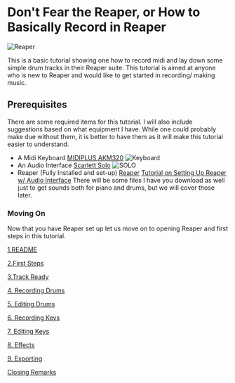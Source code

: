 # Don't Fear the Reaper, or How to Basically Record in Reaper
![Reaper](https://www.reaper.fm/v5img/logo.jpg)

This is a basic tutorial showing one how to record midi and lay down some simple drum tracks in their Reaper suite. This tutorial is aimed at anyone who is new to Reaper and would like to get started in recording/ making music. 
## Prerequisites
  There are some required items for this tutorial. I will also include suggestions based on what equipment I have. While one could probably make due without them, it is better to have them as it will make this tutorial easier to understand. 
  - A Midi Keyboard
  [MIDIPLUS AKM320](https://www.amazon.com/midiplus-32-Key-Midi-Controller-AKM320/dp/B00VHKMK64/ref=asc_df_B00VHKMK64/?tag=hyprod-20&linkCode=df0&hvadid=312139358556&hvpos=&hvnetw=g&hvrand=1466835218534005865&hvpone=&hvptwo=&hvqmt=&hvdev=c&hvdvcmdl=&hvlocint=&hvlocphy=1020268&hvtargid=pla-406165015673&psc=1&tag=&ref=&adgrpid=62521174699&hvpone=&hvptwo=&hvadid=312139358556&hvpos=&hvnetw=g&hvrand=1466835218534005865&hvqmt=&hvdev=c&hvdvcmdl=&hvlocint=&hvlocphy=1020268&hvtargid=pla-406165015673)
  ![Keyboard](https://images-na.ssl-images-amazon.com/images/I/61oQpgBECEL._AC_SL1500_.jpg)
  - An Audio Interface
    [Scarlett Solo](https://focusrite.com/en/usb-audio-interface/scarlett/scarlett-solo)
    ![SOLO](https://focusrite.com/sites/focusrite/files/scarlettsolo-hero-806-330.png)
  - Reaper (Fully Installed and set-up)
    [Reaper](https://www.reaper.fm/)
    [Tutorial on Setting Up Reaper w/ Audio Interface](https://www.youtube.com/watch?v=2vD0LJd9f90)
  There will be some files I have you download as well just to get sounds both for piano and drums, but we will cover those later. 
  ### Moving On
  Now that you have Reaper set up let us move on to opening Reaper and first steps in this tutorial.
  
  [1.README](/README.md)
  
  [2.First Steps](/fs.md)
  
 [3.Track Ready](/Track_Ready.md)
 
 [4. Recording Drums](/Recording_Drums.md)
 
 [5. Editing Drums](Editing_Drums.md)
 
 [6. Recording Keys](/Recording_Keys.md)
 
 [7. Editing Keys](/Editing_Keys.md)
 
 [8. Effects](/effects.md)
 
 [9. Exporting](/Exporting_File.md)
 
 [Closing Remarks](/Closing.md)
 
 
  
